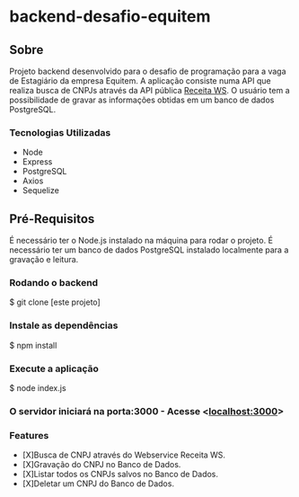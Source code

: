 ﻿# backend-desafio-equitem

## Sobre
Projeto backend desenvolvido para o desafio de programação para a vaga de Estagiário da empresa Equitem. A aplicação consiste numa API que realiza busca de CNPJs através da API pública [Receita WS](https://receitaws.com.br/). O usuário tem a possibilidade de gravar as informações obtidas em um banco de dados PostgreSQL. 

### Tecnologias Utilizadas
- Node
- Express
- PostgreSQL
- Axios
- Sequelize

## Pré-Requisitos
É necessário ter o Node.js instalado na máquina para rodar o projeto. 
É necessário ter um banco de dados PostgreSQL instalado localmente para a gravação e leitura.

### Rodando o backend
$ git clone [este projeto]

### Instale as dependências
$ npm install

### Execute a aplicação
$ node index.js

### O servidor iniciará na porta:3000 - Acesse <[localhost:3000](localhost:3000)>

### Features
- [X]Busca de CNPJ através do Webservice Receita WS.
- [X]Gravação do CNPJ no Banco de Dados.
- [X]Listar todos os CNPJs salvos no Banco de Dados.
- [X]Deletar um CNPJ do Banco de Dados.





